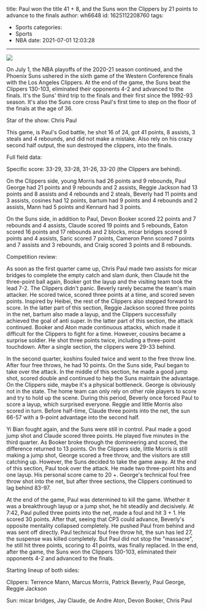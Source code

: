 title: Paul won the title 41 + 8, and the Suns won the Clippers by 21 points to advance to the finals
author: wh6648
id: 1625112208760
tags: 
- Sports
categories: 
- Sports
- NBA
date: 2021-07-01 12:03:28
---
![](https://p7.itc.cn/q_70/images01/20210701/5e7dfae3c759483cbcb3e3ec6cd5ea95.jpeg)


On July 1, the NBA playoffs of the 2020-21 season continued, and the Phoenix Suns ushered in the sixth game of the Western Conference finals with the Los Angeles Clippers. At the end of the game, the Suns beat the Clippers 130-103, eliminated their opponents 4-2 and advanced to the finals. It's the Suns' third trip to the finals and their first since the 1992-93 season. It's also the Suns core cross Paul's first time to step on the floor of the finals at the age of 36.

Star of the show: Chris Paul

This game, is Paul's God battle, he shot 16 of 24, got 41 points, 8 assists, 3 steals and 4 rebounds, and did not make a mistake. Also rely on his crazy second half output, the sun destroyed the clippers, into the finals.

Full field data:

Specific score: 33-29, 33-28, 31-26, 33-20 (the Clippers are behind).

On the Clippers side, young Morris had 26 points and 9 rebounds, Paul George had 21 points and 9 rebounds and 2 assists, Reggie Jackson had 13 points and 8 assists and 4 rebounds and 2 steals, Beverly had 11 points and 3 assists, cosines had 12 points, bartum had 9 points and 4 rebounds and 2 assists, Mann had 5 points and Kennard had 3 points.

On the Suns side, in addition to Paul, Devon Booker scored 22 points and 7 rebounds and 4 assists, Claude scored 19 points and 5 rebounds, Eaton scored 16 points and 17 rebounds and 2 blocks, micar bridges scored 9 points and 4 assists, Saric scored 7 points, Cameron Penn scored 7 points and 7 assists and 3 rebounds, and Craig scored 3 points and 8 rebounds.

Competition review:

As soon as the first quarter came up, Chris Paul made two assists for micar bridges to complete the empty catch and slam dunk, then Claude hit the three-point ball again, Booker got the layup and the visiting team took the lead 7-2. The Clippers didn't panic. Beverly rarely became the team's main attacker. He scored twice, scored three points at a time, and scored seven points. Inspired by Heibei, the rest of the Clippers also stepped forward to score. In the latter part of this section, Reggie Jackson scored three points in the net, bartum also made a layup, and the Clippers successfully achieved the goal of anti super. In the latter part of this section, the attack continued. Booker and Aton made continuous attacks, which made it difficult for the Clippers to fight for a time. However, cousins became a surprise soldier. He shot three points twice, including a three-point touchdown. After a single section, the clippers were 29-33 behind.

In the second quarter, koshins fouled twice and went to the free throw line. After four free throws, he had 10 points. On the Suns side, Paul began to take over the attack. In the middle of this section, he made a good jump shot, scored double and continued to help the Suns maintain the advantage. On the Clippers side, maybe it's a physical bottleneck. George is obviously not in the state. The home team can only rely on other role players to score and try to hold up the scene. During this period, Beverly once forced Paul to score a layup, which surprised everyone. Reggie and little Morris also scored in turn. Before half-time, Claude three points into the net, the sun 66-57 with a 9-point advantage into the second half.

Yi Bian fought again, and the Suns were still in control. Paul made a good jump shot and Claude scored three points. He played five minutes in the third quarter. As Booker broke through the domineering and scored, the difference returned to 13 points. On the Clippers side, little Morris is still making a jump shot, George scored a free throw, and the visitors are still catching up. However, the Suns decided to take the game away. At the end of this section, Paul took over the attack. He made two three-point hits and one layup. His personal score came to 20 +. George's technical foul free throw shot into the net, but after three sections, the Clippers continued to lag behind 83-97.

At the end of the game, Paul was determined to kill the game. Whether it was a breakthrough layup or a jump shot, he hit steadily and decisively. At 7:42, Paul pulled three points into the net, made a foul and hit 3 + 1. He scored 30 points. After that, seeing that CP3 could advance, Beverly's opposite mentality collapsed completely. He pushed Paul from behind and was sent off directly. Paul technical foul free throw hit, the sun has led 27, the suspense was killed completely. But Paul did not stop the "massacre", he still hit three points, scoring to 41 points, was finally replaced. In the end, after the game, the Suns won the Clippers 130-103, eliminated their opponents 4-2 and advanced to the finals.

Starting lineup of both sides:

Clippers: Terrence Mann, Marcus Morris, Patrick Beverly, Paul George, Reggie Jackson

Sun: micar bridges, Jay Claude, de Andre Aton, Devon Booker, Chris Paul

